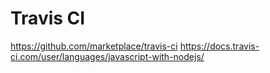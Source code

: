 # Travis CI

https://github.com/marketplace/travis-ci
https://docs.travis-ci.com/user/languages/javascript-with-nodejs/